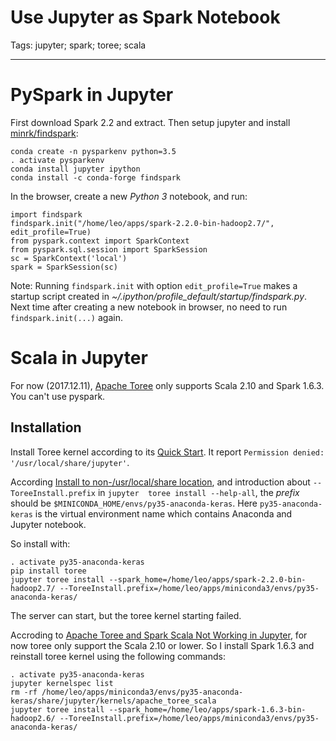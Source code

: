 # Use Jupyter as Spark Notebook
Tags: jupyter; spark; toree; scala

------

# PySpark in Jupyter

First download Spark 2.2 and extract.
Then setup jupyter and install
[minrk/findspark](https://github.com/minrk/findspark):
```
conda create -n pysparkenv python=3.5
. activate pysparkenv
conda install jupyter ipython
conda install -c conda-forge findspark
```

In the browser, create a new *Python 3* notebook, and run:
```
import findspark
findspark.init("/home/leo/apps/spark-2.2.0-bin-hadoop2.7/", edit_profile=True)
from pyspark.context import SparkContext
from pyspark.sql.session import SparkSession
sc = SparkContext('local')
spark = SparkSession(sc)
```

Note:
Running `findspark.init` with option `edit_profile=True` makes
a startup script created in *~/.ipython/profile_default/startup/findspark.py*.
Next time after creating a new notebook in browser,
no need to run `findspark.init(...)` again.

# Scala in Jupyter

For now (2017.12.11), [Apache Toree](https://toree.apache.org/) only supports
Scala 2.10 and Spark 1.6.3. You can't use pyspark.

## Installation

Install Toree kernel according to its [Quick Start](http://toree.apache.org/docs/current/user/quick-start/).
It report `Permission denied: '/usr/local/share/jupyter'`.

According [Install to non-/usr/local/share location](https://issues.apache.org/jira/browse/TOREE-330),
and introduction about `--ToreeInstall.prefix` in
`jupyter  toree install --help-all`, the *prefix* should be
`$MINICONDA_HOME/envs/py35-anaconda-keras`.
Here `py35-anaconda-keras` is the virtual environment name which contains
Anaconda and Jupyter notebook.

So install with:
```
. activate py35-anaconda-keras
pip install toree
jupyter toree install --spark_home=/home/leo/apps/spark-2.2.0-bin-hadoop2.7/ --ToreeInstall.prefix=/home/leo/apps/miniconda3/envs/py35-anaconda-keras/
```

The server can start, but the toree kernel starting failed.

Accroding to [Apache Toree and Spark Scala Not Working in Jupyter](https://stackoverflow.com/questions/40700347/apache-toree-and-spark-scala-not-working-in-jupyter),
for now toree only support the Scala 2.10 or lower.
So I install Spark 1.6.3 and reinstall toree kernel using the following commands:
```
. activate py35-anaconda-keras
jupyter kernelspec list
rm -rf /home/leo/apps/miniconda3/envs/py35-anaconda-keras/share/jupyter/kernels/apache_toree_scala
jupyter toree install --spark_home=/home/leo/apps/spark-1.6.3-bin-hadoop2.6/ --ToreeInstall.prefix=/home/leo/apps/miniconda3/envs/py35-anaconda-keras/
```
